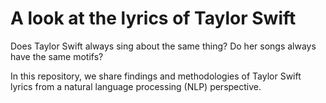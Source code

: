 # A look at the lyrics of Taylor Swift

Does Taylor Swift always sing about the same thing? Do her songs always have the same motifs?  

In this repository, we share findings and methodologies of Taylor Swift lyrics from a natural language processing (NLP) perspective.  
